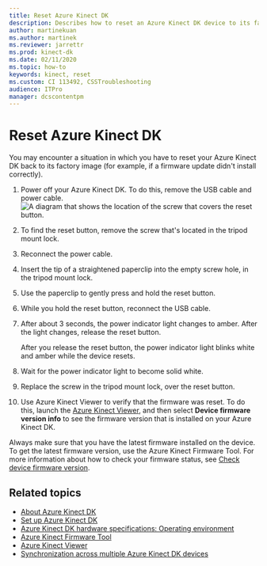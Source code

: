 ```yaml
---
title: Reset Azure Kinect DK
description: Describes how to reset an Azure Kinect DK device to its factory image
author: martinekuan
ms.author: martinek
ms.reviewer: jarrettr
ms.prod: kinect-dk
ms.date: 02/11/2020
ms.topic: how-to
keywords: kinect, reset
ms.custom: CI 113492, CSSTroubleshooting
audience: ITPro
manager: dcscontentpm
---
```


# Reset Azure Kinect DK

You may encounter a situation in which you have to reset your Azure Kinect DK back to its factory image (for example, if a firmware update didn't install correctly).

1. Power off your Azure Kinect DK. To do this, remove the USB cable and power cable.
  ![A diagram that shows the location of the screw that covers the reset button.](media/reset-azure-kinect-dk-diagram.png)
1. To find the reset button, remove the screw that's located in the tripod mount lock.
1. Reconnect the power cable.
1. Insert the tip of a straightened paperclip into the empty screw hole, in the tripod mount lock.
1. Use the paperclip to gently press and hold the reset button.
1. While you hold the reset button, reconnect the USB cable.
1. After about 3 seconds, the power indicator light changes to amber. After the light changes, release the reset button.  
   
   After you release the reset button, the power indicator light blinks white and amber while the device resets. 
1. Wait for the power indicator light to become solid white.
1. Replace the screw in the tripod mount lock, over the reset button.
1. Use Azure Kinect Viewer to verify that the firmware was reset. To do this, launch the [Azure Kinect Viewer](azure-kinect-viewer.md), and then select **Device firmware version info** to see the firmware version that is installed on your Azure Kinect DK.

Always make sure that you have the latest firmware installed on the device. To get the latest firmware version, use the Azure Kinect Firmware Tool. For more information about how to check your firmware status, see [Check device firmware version](azure-kinect-firmware-tool.md#check-device-firmware-version).

## Related topics

- [About Azure Kinect DK](about-azure-kinect-dk.md)
- [Set up Azure Kinect DK](set-up-azure-kinect-dk.md)
- [Azure Kinect DK hardware specifications: Operating environment](hardware-specification.md#operating-environment)
- [Azure Kinect Firmware Tool](azure-kinect-firmware-tool.md)
- [Azure Kinect Viewer](azure-kinect-viewer.md)
- [Synchronization across multiple Azure Kinect DK devices](multi-camera-sync.md)
